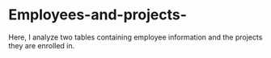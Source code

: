 # Employees-and-projects-
Here, I analyze two tables containing employee information and the projects they are enrolled in.
